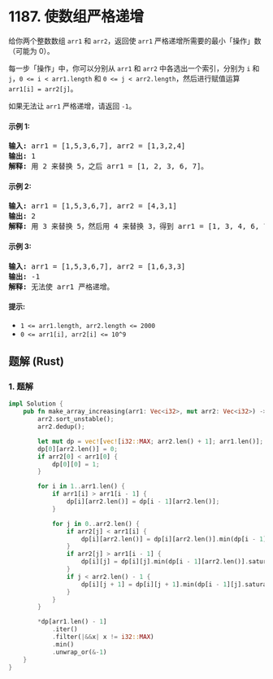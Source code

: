# 1187. 使数组严格递增
给你两个整数数组 `arr1` 和 `arr2`，返回使 `arr1` 严格递增所需要的最小「操作」数（可能为 0）。

每一步「操作」中，你可以分别从 `arr1` 和 `arr2` 中各选出一个索引，分别为 `i` 和 `j`，`0 <= i < arr1.length` 和 `0 <= j < arr2.length`，然后进行赋值运算 `arr1[i] = arr2[j]`。

如果无法让 `arr1` 严格递增，请返回 `-1`。

#### 示例 1:
<pre>
<strong>输入:</strong> arr1 = [1,5,3,6,7], arr2 = [1,3,2,4]
<strong>输出:</strong> 1
<strong>解释:</strong> 用 2 来替换 5，之后 arr1 = [1, 2, 3, 6, 7]。
</pre>

#### 示例 2:
<pre>
<strong>输入:</strong> arr1 = [1,5,3,6,7], arr2 = [4,3,1]
<strong>输出:</strong> 2
<strong>解释:</strong> 用 3 来替换 5，然后用 4 来替换 3，得到 arr1 = [1, 3, 4, 6, 7]。
</pre>

#### 示例 3:
<pre>
<strong>输入:</strong> arr1 = [1,5,3,6,7], arr2 = [1,6,3,3]
<strong>输出:</strong> -1
<strong>解释:</strong> 无法使 arr1 严格递增。
</pre>

#### 提示:
* `1 <= arr1.length, arr2.length <= 2000`
* `0 <= arr1[i], arr2[i] <= 10^9`

## 题解 (Rust)

### 1. 题解
```Rust
impl Solution {
    pub fn make_array_increasing(arr1: Vec<i32>, mut arr2: Vec<i32>) -> i32 {
        arr2.sort_unstable();
        arr2.dedup();

        let mut dp = vec![vec![i32::MAX; arr2.len() + 1]; arr1.len()];
        dp[0][arr2.len()] = 0;
        if arr2[0] < arr1[0] {
            dp[0][0] = 1;
        }

        for i in 1..arr1.len() {
            if arr1[i] > arr1[i - 1] {
                dp[i][arr2.len()] = dp[i - 1][arr2.len()];
            }

            for j in 0..arr2.len() {
                if arr2[j] < arr1[i] {
                    dp[i][arr2.len()] = dp[i][arr2.len()].min(dp[i - 1][j]);
                }
                if arr2[j] > arr1[i - 1] {
                    dp[i][j] = dp[i][j].min(dp[i - 1][arr2.len()].saturating_add(1));
                }
                if j < arr2.len() - 1 {
                    dp[i][j + 1] = dp[i][j + 1].min(dp[i - 1][j].saturating_add(1));
                }
            }
        }

        *dp[arr1.len() - 1]
            .iter()
            .filter(|&&x| x != i32::MAX)
            .min()
            .unwrap_or(&-1)
    }
}
```
